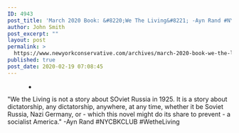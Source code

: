 ```yaml
---
ID: 4943
post_title: 'March 2020 Book: &#8220;We The Living&#8221; -Ayn Rand #NYCBKCLUB #WeTheLiving'
author: John Smith
post_excerpt: ""
layout: post
permalink: >
  https://www.newyorkconservative.com/archives/march-2020-book-we-the-living-ayn-rand-nycbkclub-wetheliving/
published: true
post_date: 2020-02-19 07:08:45
---
```

<!-- wp:paragraph -->
<p></p>
<!-- /wp:paragraph -->

<!-- wp:gallery {"ids":[4944],"align":"left"} -->
<figure class="wp-block-gallery alignleft columns-1 is-cropped"><ul class="blocks-gallery-grid"><li class="blocks-gallery-item"><figure><img src="https://www.newyorkconservative.com/wp-content/uploads/2020/02/wetheliving.jpg" alt="" data-id="4944" data-full-url="https://www.newyorkconservative.com/wp-content/uploads/2020/02/wetheliving.jpg" data-link="https://www.newyorkconservative.com/?attachment_id=4944" class="wp-image-4944"/></figure></li></ul></figure>
<!-- /wp:gallery -->

<!-- wp:paragraph -->
<p>"We the Living is not a story about SOviet Russia in 1925. It is a story about dictatorship,  any dictatorship, anywhere, at any time, whether it be Soviet Russia, Nazi Germany, or - which this novel might do its share to prevent - a socialist  America." -Ayn Rand #NYCBKCLUB #WetheLiving     </p>
<!-- /wp:paragraph -->

<!-- wp:paragraph -->
<p></p>
<!-- /wp:paragraph -->

<!-- wp:paragraph -->
<p></p>
<!-- /wp:paragraph -->